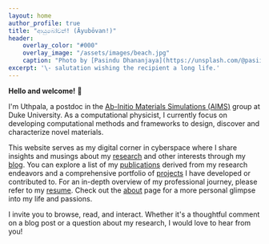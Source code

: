 ```yaml
---
layout: home
author_profile: true
title: "ආයුබෝවන්! (Āyubōvan!)"
header:
    overlay_color: "#000"
    overlay_image: "/assets/images/beach.jpg"
    caption: "Photo by [Pasindu Dhananjaya](https://unsplash.com/@pasiiijay) on [Unsplash](https://unsplash.com)"
excerpt: '\- salutation wishing the recipient a long life.'
---
```

**Hello and welcome!** 👋

I'm Uthpala, a postdoc in the [Ab-Initio Materials Simulations (AIMS)](https://aims.pratt.duke.edu) group at Duke University. As a computational physicist, I currently focus on developing computational methods and frameworks to design, discover and characterize novel materials.

This website serves as my digital corner in cyberspace where I share insights and musings about my [research](/research) and other interests through my [blog](/year-archive). You can explore a list of my [publications](/publications/) derived from my research endeavors and a comprehensive portfolio of [projects](/projects) I have developed or contributed to. For an in-depth overview of my professional journey, please refer to my [resume](/resume/). Check out the [about](/about/) page for a more personal glimpse into my life and passions. 

I invite you to browse, read, and interact. Whether it's a thoughtful comment on a blog post or a question about my research, I would love to hear from you!
